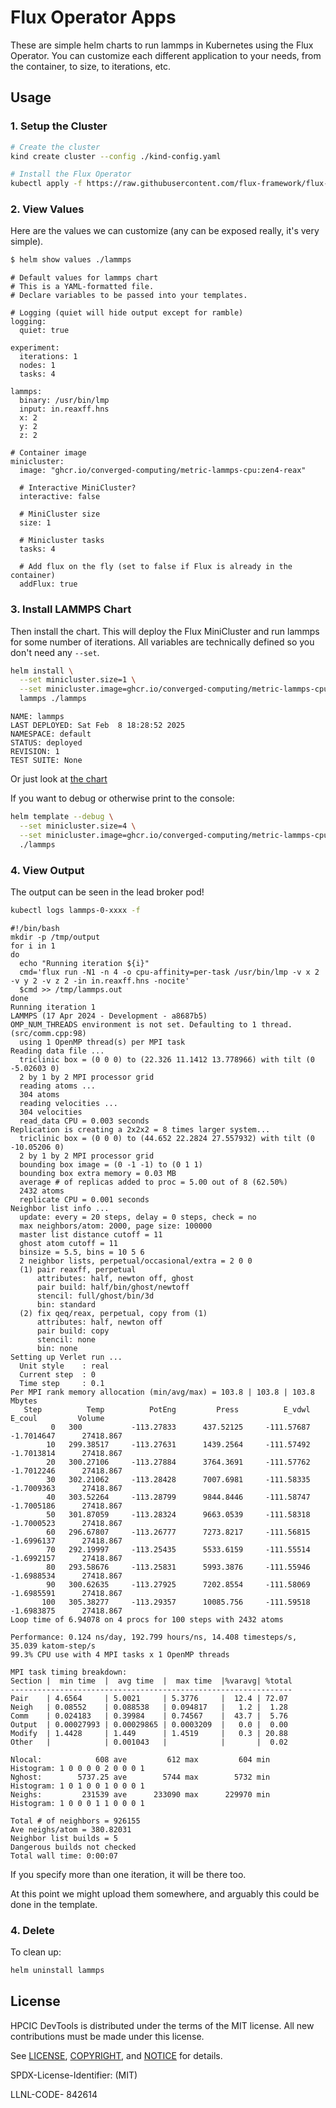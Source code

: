 # Flux Operator Apps

These are simple helm charts to run lammps in Kubernetes using the Flux Operator. You can customize each different application to your needs, from the container, to size, to iterations, etc.

## Usage

### 1. Setup the Cluster

```bash
# Create the cluster
kind create cluster --config ./kind-config.yaml

# Install the Flux Operator
kubectl apply -f https://raw.githubusercontent.com/flux-framework/flux-operator/refs/heads/main/examples/dist/flux-operator.yaml
```

### 2. View Values

Here are the values we can customize (any can be exposed really, it's very simple).

```bash
$ helm show values ./lammps
```
```console
# Default values for lammps chart
# This is a YAML-formatted file.
# Declare variables to be passed into your templates.

# Logging (quiet will hide output except for ramble)
logging:
  quiet: true

experiment:
  iterations: 1
  nodes: 1
  tasks: 4
  
lammps:
  binary: /usr/bin/lmp
  input: in.reaxff.hns
  x: 2
  y: 2
  z: 2
  
# Container image
minicluster:
  image: "ghcr.io/converged-computing/metric-lammps-cpu:zen4-reax"

  # Interactive MiniCluster?
  interactive: false
  
  # MiniCluster size
  size: 1
  
  # Minicluster tasks
  tasks: 4

  # Add flux on the fly (set to false if Flux is already in the container)
  addFlux: true
```

### 3. Install LAMMPS Chart

Then install the chart. This will deploy the Flux MiniCluster and run lammps for some number of iterations. All variables are technically defined so you don't need any `--set`.

```bash
helm install \
  --set minicluster.size=1 \
  --set minicluster.image=ghcr.io/converged-computing/metric-lammps-cpu:zen4-reax \
  lammps ./lammps
```
```console
NAME: lammps
LAST DEPLOYED: Sat Feb  8 18:28:52 2025
NAMESPACE: default
STATUS: deployed
REVISION: 1
TEST SUITE: None
```

Or just look at [the chart](./lammps/values.yaml)

If you want to debug or otherwise print to the console:

```bash
helm template --debug \
  --set minicluster.size=4 \
  --set minicluster.image=ghcr.io/converged-computing/metric-lammps-cpu:zen4-reax \
  ./lammps
```

### 4. View Output

The output can be seen in the lead broker pod!

```bash
kubectl logs lammps-0-xxxx -f
```
```console
#!/bin/bash
mkdir -p /tmp/output
for i in 1
do
  echo "Running iteration ${i}"
  cmd='flux run -N1 -n 4 -o cpu-affinity=per-task /usr/bin/lmp -v x 2 -v y 2 -v z 2 -in in.reaxff.hns -nocite'
  $cmd >> /tmp/lammps.out
done
Running iteration 1
LAMMPS (17 Apr 2024 - Development - a8687b5)
OMP_NUM_THREADS environment is not set. Defaulting to 1 thread. (src/comm.cpp:98)
  using 1 OpenMP thread(s) per MPI task
Reading data file ...
  triclinic box = (0 0 0) to (22.326 11.1412 13.778966) with tilt (0 -5.02603 0)
  2 by 1 by 2 MPI processor grid
  reading atoms ...
  304 atoms
  reading velocities ...
  304 velocities
  read_data CPU = 0.003 seconds
Replication is creating a 2x2x2 = 8 times larger system...
  triclinic box = (0 0 0) to (44.652 22.2824 27.557932) with tilt (0 -10.05206 0)
  2 by 1 by 2 MPI processor grid
  bounding box image = (0 -1 -1) to (0 1 1)
  bounding box extra memory = 0.03 MB
  average # of replicas added to proc = 5.00 out of 8 (62.50%)
  2432 atoms
  replicate CPU = 0.001 seconds
Neighbor list info ...
  update: every = 20 steps, delay = 0 steps, check = no
  max neighbors/atom: 2000, page size: 100000
  master list distance cutoff = 11
  ghost atom cutoff = 11
  binsize = 5.5, bins = 10 5 6
  2 neighbor lists, perpetual/occasional/extra = 2 0 0
  (1) pair reaxff, perpetual
      attributes: half, newton off, ghost
      pair build: half/bin/ghost/newtoff
      stencil: full/ghost/bin/3d
      bin: standard
  (2) fix qeq/reax, perpetual, copy from (1)
      attributes: half, newton off
      pair build: copy
      stencil: none
      bin: none
Setting up Verlet run ...
  Unit style    : real
  Current step  : 0
  Time step     : 0.1
Per MPI rank memory allocation (min/avg/max) = 103.8 | 103.8 | 103.8 Mbytes
   Step          Temp          PotEng         Press          E_vdwl         E_coul         Volume    
         0   300           -113.27833      437.52125     -111.57687     -1.7014647      27418.867    
        10   299.38517     -113.27631      1439.2564     -111.57492     -1.7013814      27418.867    
        20   300.27106     -113.27884      3764.3691     -111.57762     -1.7012246      27418.867    
        30   302.21062     -113.28428      7007.6981     -111.58335     -1.7009363      27418.867    
        40   303.52264     -113.28799      9844.8446     -111.58747     -1.7005186      27418.867    
        50   301.87059     -113.28324      9663.0539     -111.58318     -1.7000523      27418.867    
        60   296.67807     -113.26777      7273.8217     -111.56815     -1.6996137      27418.867    
        70   292.19997     -113.25435      5533.6159     -111.55514     -1.6992157      27418.867    
        80   293.58676     -113.25831      5993.3876     -111.55946     -1.6988534      27418.867    
        90   300.62635     -113.27925      7202.8554     -111.58069     -1.6985591      27418.867    
       100   305.38277     -113.29357      10085.756     -111.59518     -1.6983875      27418.867    
Loop time of 6.94078 on 4 procs for 100 steps with 2432 atoms

Performance: 0.124 ns/day, 192.799 hours/ns, 14.408 timesteps/s, 35.039 katom-step/s
99.3% CPU use with 4 MPI tasks x 1 OpenMP threads

MPI task timing breakdown:
Section |  min time  |  avg time  |  max time  |%varavg| %total
---------------------------------------------------------------
Pair    | 4.6564     | 5.0021     | 5.3776     |  12.4 | 72.07
Neigh   | 0.08552    | 0.088538   | 0.094817   |   1.2 |  1.28
Comm    | 0.024183   | 0.39984    | 0.74567    |  43.7 |  5.76
Output  | 0.00027993 | 0.00029865 | 0.0003209  |   0.0 |  0.00
Modify  | 1.4428     | 1.449      | 1.4519     |   0.3 | 20.88
Other   |            | 0.001043   |            |       |  0.02

Nlocal:            608 ave         612 max         604 min
Histogram: 1 0 0 0 0 2 0 0 0 1
Nghost:        5737.25 ave        5744 max        5732 min
Histogram: 1 0 1 0 0 1 0 0 0 1
Neighs:         231539 ave      233090 max      229970 min
Histogram: 1 0 0 0 1 1 0 0 0 1

Total # of neighbors = 926155
Ave neighs/atom = 380.82031
Neighbor list builds = 5
Dangerous builds not checked
Total wall time: 0:00:07
```

If you specify more than one iteration, it will be there too.


At this point we might upload them somewhere, and arguably this could be done in the template.

### 4. Delete

To clean up:

```bash
helm uninstall lammps
```

## License

HPCIC DevTools is distributed under the terms of the MIT license.
All new contributions must be made under this license.

See [LICENSE](https://github.com/converged-computing/cloud-select/blob/main/LICENSE),
[COPYRIGHT](https://github.com/converged-computing/cloud-select/blob/main/COPYRIGHT), and
[NOTICE](https://github.com/converged-computing/cloud-select/blob/main/NOTICE) for details.

SPDX-License-Identifier: (MIT)

LLNL-CODE- 842614

